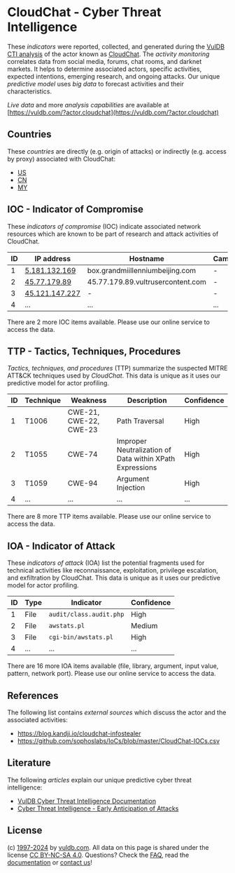 # CloudChat - Cyber Threat Intelligence

These _indicators_ were reported, collected, and generated during the [VulDB CTI analysis](https://vuldb.com/?kb.cti) of the actor known as [CloudChat](https://vuldb.com/?actor.cloudchat). The _activity monitoring_ correlates data from social media, forums, chat rooms, and darknet markets. It helps to determine associated actors, specific activities, expected intentions, emerging research, and ongoing attacks. Our unique _predictive model_ uses _big data_ to forecast activities and their characteristics.

_Live data_ and more _analysis capabilities_ are available at [https://vuldb.com/?actor.cloudchat](https://vuldb.com/?actor.cloudchat)

## Countries

These _countries_ are directly (e.g. origin of attacks) or indirectly (e.g. access by proxy) associated with CloudChat:

* [US](https://vuldb.com/?country.us)
* [CN](https://vuldb.com/?country.cn)
* [MY](https://vuldb.com/?country.my)

## IOC - Indicator of Compromise

These _indicators of compromise_ (IOC) indicate associated network resources which are known to be part of research and attack activities of CloudChat.

ID | IP address | Hostname | Campaign | Confidence
-- | ---------- | -------- | -------- | ----------
1 | [5.181.132.169](https://vuldb.com/?ip.5.181.132.169) | box.grandmiillenniumbeijing.com | - | High
2 | [45.77.179.89](https://vuldb.com/?ip.45.77.179.89) | 45.77.179.89.vultrusercontent.com | - | Medium
3 | [45.121.147.227](https://vuldb.com/?ip.45.121.147.227) | - | - | High
4 | ... | ... | ... | ...

There are 2 more IOC items available. Please use our online service to access the data.

## TTP - Tactics, Techniques, Procedures

_Tactics, techniques, and procedures_ (TTP) summarize the suspected MITRE ATT&CK techniques used by _CloudChat_. This data is unique as it uses our predictive model for actor profiling.

ID | Technique | Weakness | Description | Confidence
-- | --------- | -------- | ----------- | ----------
1 | T1006 | CWE-21, CWE-22, CWE-23 | Path Traversal | High
2 | T1055 | CWE-74 | Improper Neutralization of Data within XPath Expressions | High
3 | T1059 | CWE-94 | Argument Injection | High
4 | ... | ... | ... | ...

There are 8 more TTP items available. Please use our online service to access the data.

## IOA - Indicator of Attack

These _indicators of attack_ (IOA) list the potential fragments used for technical activities like reconnaissance, exploitation, privilege escalation, and exfiltration by CloudChat. This data is unique as it uses our predictive model for actor profiling.

ID | Type | Indicator | Confidence
-- | ---- | --------- | ----------
1 | File | `audit/class.audit.php` | High
2 | File | `awstats.pl` | Medium
3 | File | `cgi-bin/awstats.pl` | High
4 | ... | ... | ...

There are 16 more IOA items available (file, library, argument, input value, pattern, network port). Please use our online service to access the data.

## References

The following list contains _external sources_ which discuss the actor and the associated activities:

* https://blog.kandji.io/cloudchat-infostealer
* https://github.com/sophoslabs/IoCs/blob/master/CloudChat-IOCs.csv

## Literature

The following _articles_ explain our unique predictive cyber threat intelligence:

* [VulDB Cyber Threat Intelligence Documentation](https://vuldb.com/?kb.cti)
* [Cyber Threat Intelligence - Early Anticipation of Attacks](https://www.scip.ch/en/?labs.20201022)

## License

(c) [1997-2024](https://vuldb.com/?kb.changelog) by [vuldb.com](https://vuldb.com/?kb.about). All data on this page is shared under the license [CC BY-NC-SA 4.0](https://creativecommons.org/licenses/by-nc-sa/4.0/). Questions? Check the [FAQ](https://vuldb.com/?kb.faq), read the [documentation](https://vuldb.com/?kb) or [contact us](https://vuldb.com/?contact)!
